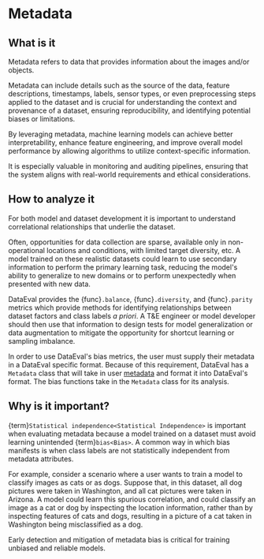# Metadata

## What is it

Metadata refers to data that provides information about the images and/or
objects.

Metadata can include details such as the source of the data, feature
descriptions, timestamps, labels, sensor types, or even preprocessing steps
applied to the dataset and is crucial for understanding the context and
provenance of a dataset, ensuring reproducibility, and identifying potential
biases or limitations.

By leveraging metadata, machine learning models can achieve better
interpretability, enhance feature engineering, and improve overall model
performance by allowing algorithms to utilize context-specific information.

It is especially valuable in monitoring and auditing pipelines, ensuring that
the system aligns with real-world requirements and ethical considerations.

## How to analyze it

For both model and dataset development it is important to understand
correlational relationships that underlie the dataset.

Often, opportunities for data collection are sparse, available only in
non-operational locations and conditions, with limited target diversity, etc.
A model trained on these realistic datasets could learn to use secondary
information to perform the primary learning task, reducing the model's
ability to generalize to new domains or to perform unexpectedly when presented
with new data.

DataEval provides the {func}`.balance`, {func}`.diversity`, and {func}`.parity`
metrics which provide methods for identifying relationships between dataset
factors and class labels _a priori_. A T&E engineer or model developer should
then use that information to design tests for model generalization or data
augmentation to mitigate the opportunity for shortcut learning or sampling
imbalance.

In order to use DataEval's bias metrics, the user must supply their metadata in
a DataEval specific format. Because of this requirement, DataEval has a
`Metadata` class that will take in user [metadata](Metadata.md) and format it
into DataEval's format. The bias functions take in the `Metadata` class for
its analysis.

## Why is it important?

{term}`Statistical independence<Statistical Independence>` is important when
evaluating metadata because a model trained on a dataset must avoid learning
unintended {term}`bias<Bias>`. A common way in which bias manifests is when
class labels are not statistically independent from metadata attributes.

For example, consider a scenario where a user wants to train a model to
classify images as cats or as dogs. Suppose that, in this dataset, all dog
pictures were taken in Washington, and all cat pictures were taken in Arizona.
A model could learn this spurious correlation, and could classify an image as a
cat or dog by inspecting the location information, rather than by inspecting
features of cats and dogs, resulting in a picture of a cat taken in Washington
being misclassified as a dog.

Early detection and mitigation of metadata bias is critical for training
unbiased and reliable models.
